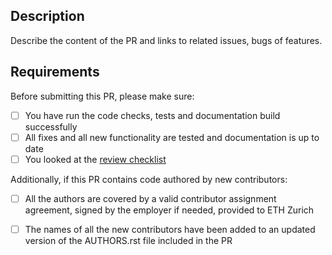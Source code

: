 ## Description

Describe the content of the PR and links to related issues, bugs of features.

## Requirements

Before submitting this PR, please make sure:

- [ ] You have run the code checks, tests and documentation build successfully
- [ ] All fixes and all new functionality are tested and documentation is up to date
- [ ] You looked at the [review checklist](https://github.com/GridTools/gt4py/blob/master/REVIEW_CHECKLIST.txt)

Additionally, if this PR contains code authored by new contributors:

- [ ] All the authors are covered by a valid contributor assignment agreement,
signed by the employer if needed, provided to ETH Zurich
- [ ] The names of all the new contributors have been added to an updated
version of the AUTHORS.rst file included in the PR
 


